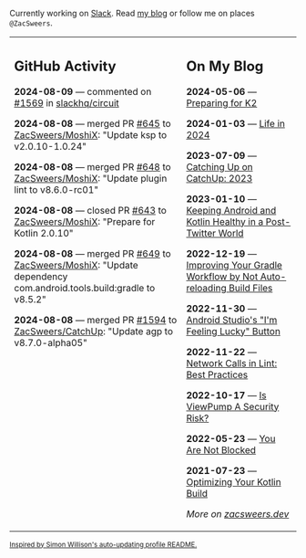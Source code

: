 Currently working on [Slack](https://slack.com/). Read [my blog](https://zacsweers.dev/) or follow me on places `@ZacSweers`.

<table><tr><td valign="top" width="60%">

## GitHub Activity
<!-- githubActivity starts -->
**2024-08-09** — commented on [#1569](https://github.com/slackhq/circuit/issues/1569#issuecomment-2278010490) in [slackhq/circuit](https://github.com/slackhq/circuit)

**2024-08-08** — merged PR [#645](https://github.com/ZacSweers/MoshiX/pull/645) to [ZacSweers/MoshiX](https://github.com/ZacSweers/MoshiX): "Update ksp to v2.0.10-1.0.24"

**2024-08-08** — merged PR [#648](https://github.com/ZacSweers/MoshiX/pull/648) to [ZacSweers/MoshiX](https://github.com/ZacSweers/MoshiX): "Update plugin lint to v8.6.0-rc01"

**2024-08-08** — closed PR [#643](https://github.com/ZacSweers/MoshiX/pull/643) to [ZacSweers/MoshiX](https://github.com/ZacSweers/MoshiX): "Prepare for Kotlin 2.0.10"

**2024-08-08** — merged PR [#649](https://github.com/ZacSweers/MoshiX/pull/649) to [ZacSweers/MoshiX](https://github.com/ZacSweers/MoshiX): "Update dependency com.android.tools.build:gradle to v8.5.2"

**2024-08-08** — merged PR [#1594](https://github.com/ZacSweers/CatchUp/pull/1594) to [ZacSweers/CatchUp](https://github.com/ZacSweers/CatchUp): "Update agp to v8.7.0-alpha05"
<!-- githubActivity ends -->
</td><td valign="top" width="40%">

## On My Blog
<!-- blog starts -->
**2024-05-06** — [Preparing for K2](https://www.zacsweers.dev/preparing-for-k2/)

**2024-01-03** — [Life in 2024](https://www.zacsweers.dev/life-in-2024/)

**2023-07-09** — [Catching Up on CatchUp: 2023](https://www.zacsweers.dev/catching-up-on-catchup-2023/)

**2023-01-10** — [Keeping Android and Kotlin Healthy in a Post-Twitter World](https://www.zacsweers.dev/keeping-android-healthy/)

**2022-12-19** — [Improving Your Gradle Workflow by Not Auto-reloading Build Files](https://www.zacsweers.dev/improving-your-workflow-by-not-auto-reloading-build-files/)

**2022-11-30** — [Android Studio's "I'm Feeling Lucky" Button](https://www.zacsweers.dev/android-studios-im-feeling-lucky-button/)

**2022-11-22** — [Network Calls in Lint: Best Practices](https://www.zacsweers.dev/network-calls-in-lint-best-practices/)

**2022-10-17** — [Is ViewPump A Security Risk?](https://www.zacsweers.dev/is-viewpump-a-security-risk/)

**2022-05-23** — [You Are Not Blocked](https://www.zacsweers.dev/you-are-not-blocked/)

**2021-07-23** — [Optimizing Your Kotlin Build](https://www.zacsweers.dev/optimizing-your-kotlin-build/)
<!-- blog ends -->
_More on [zacsweers.dev](https://zacsweers.dev/)_
</td></tr></table>

<sub><a href="https://simonwillison.net/2020/Jul/10/self-updating-profile-readme/">Inspired by Simon Willison's auto-updating profile README.</a></sub>